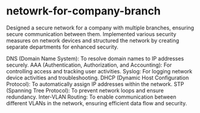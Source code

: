 # netowrk-for-company-branch
Designed a secure network for a company with multiple branches, ensuring secure communication between them. Implemented various security measures on network devices and structured the network by creating separate departments for enhanced security.

DNS (Domain Name System): To resolve domain names to IP addresses securely.
AAA (Authentication, Authorization, and Accounting): For controlling access and tracking user activities.
Syslog: For logging network device activities and troubleshooting.
DHCP (Dynamic Host Configuration Protocol): To automatically assign IP addresses within the network.
STP (Spanning Tree Protocol): To prevent network loops and ensure redundancy.
Inter-VLAN Routing: To enable communication between different VLANs in the network, ensuring efficient data flow and security.

